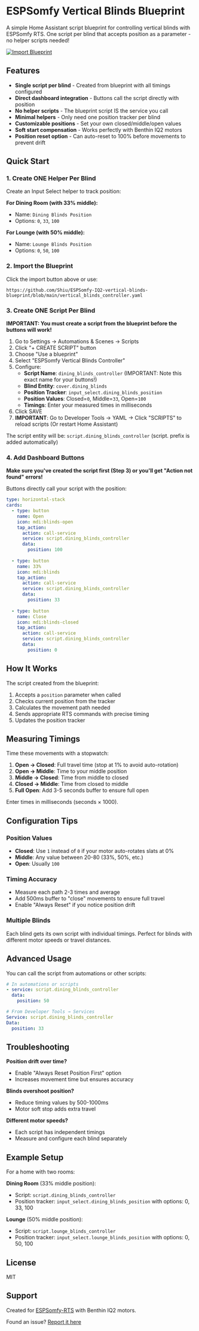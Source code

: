 # ESPSomfy Vertical Blinds Blueprint

A simple Home Assistant script blueprint for controlling vertical blinds with ESPSomfy RTS. One script per blind that accepts position as a parameter - no helper scripts needed!

[![Import Blueprint](https://my.home-assistant.io/badges/blueprint_import.svg)](https://my.home-assistant.io/redirect/blueprint_import/?blueprint_url=https://github.com/Shiu/ESPSomfy-IQ2-vertical-blinds-blueprint/blob/main/vertical_blinds_controller.yaml)

## Features

- **Single script per blind** - Created from blueprint with all timings configured
- **Direct dashboard integration** - Buttons call the script directly with position
- **No helper scripts** - The blueprint script IS the service you call
- **Minimal helpers** - Only need one position tracker per blind
- **Customizable positions** - Set your own closed/middle/open values
- **Soft start compensation** - Works perfectly with Benthin IQ2 motors
- **Position reset option** - Can auto-reset to 100% before movements to prevent drift

## Quick Start

### 1. Create ONE Helper Per Blind

Create an Input Select helper to track position:

**For Dining Room (with 33% middle):**
- Name: `Dining Blinds Position`
- Options: `0`, `33`, `100`

**For Lounge (with 50% middle):**
- Name: `Lounge Blinds Position`
- Options: `0`, `50`, `100`

### 2. Import the Blueprint

Click the import button above or use:
```
https://github.com/Shiu/ESPSomfy-IQ2-vertical-blinds-blueprint/blob/main/vertical_blinds_controller.yaml
```

### 3. Create ONE Script Per Blind

**IMPORTANT: You must create a script from the blueprint before the buttons will work!**

1. Go to Settings → Automations & Scenes → Scripts
2. Click "+ CREATE SCRIPT" button
3. Choose "Use a blueprint" 
4. Select "ESPSomfy Vertical Blinds Controller"
5. Configure:
   - **Script Name**: `dining_blinds_controller` (IMPORTANT: Note this exact name for your buttons!)
   - **Blind Entity**: `cover.dining_blinds`
   - **Position Tracker**: `input_select.dining_blinds_position`
   - **Position Values**: Closed=`0`, Middle=`33`, Open=`100`
   - **Timings**: Enter your measured times in milliseconds
6. Click SAVE
7. **IMPORTANT**: Go to Developer Tools → YAML → Click "SCRIPTS" to reload scripts
   (Or restart Home Assistant)

The script entity will be: `script.dining_blinds_controller` (script. prefix is added automatically)

### 4. Add Dashboard Buttons

**Make sure you've created the script first (Step 3) or you'll get "Action not found" errors!**

Buttons directly call your script with the position:

```yaml
type: horizontal-stack
cards:
  - type: button
    name: Open
    icon: mdi:blinds-open
    tap_action:
      action: call-service
      service: script.dining_blinds_controller
      data:
        position: 100
  
  - type: button
    name: 33%
    icon: mdi:blinds
    tap_action:
      action: call-service
      service: script.dining_blinds_controller
      data:
        position: 33
  
  - type: button
    name: Close
    icon: mdi:blinds-closed
    tap_action:
      action: call-service
      service: script.dining_blinds_controller
      data:
        position: 0
```

## How It Works

The script created from the blueprint:
1. Accepts a `position` parameter when called
2. Checks current position from the tracker
3. Calculates the movement path needed
4. Sends appropriate RTS commands with precise timing
5. Updates the position tracker

## Measuring Timings

Time these movements with a stopwatch:
1. **Open → Closed**: Full travel time (stop at 1% to avoid auto-rotation)
2. **Open → Middle**: Time to your middle position
3. **Middle → Closed**: Time from middle to closed
4. **Closed → Middle**: Time from closed to middle
5. **Full Open**: Add 3-5 seconds buffer to ensure full open

Enter times in milliseconds (seconds × 1000).

## Configuration Tips

### Position Values
- **Closed**: Use `1` instead of `0` if your motor auto-rotates slats at 0%
- **Middle**: Any value between 20-80 (33%, 50%, etc.)
- **Open**: Usually `100`

### Timing Accuracy
- Measure each path 2-3 times and average
- Add 500ms buffer to "close" movements to ensure full travel
- Enable "Always Reset" if you notice position drift

### Multiple Blinds
Each blind gets its own script with individual timings. Perfect for blinds with different motor speeds or travel distances.

## Advanced Usage

You can call the script from automations or other scripts:

```yaml
# In automations or scripts
- service: script.dining_blinds_controller
  data:
    position: 50

# From Developer Tools → Services
Service: script.dining_blinds_controller
Data:
  position: 33
```

## Troubleshooting

**Position drift over time?**
- Enable "Always Reset Position First" option
- Increases movement time but ensures accuracy

**Blinds overshoot position?**
- Reduce timing values by 500-1000ms
- Motor soft stop adds extra travel

**Different motor speeds?**
- Each script has independent timings
- Measure and configure each blind separately

## Example Setup

For a home with two rooms:

**Dining Room** (33% middle position):
- Script: `script.dining_blinds_controller`
- Position tracker: `input_select.dining_blinds_position` with options: 0, 33, 100

**Lounge** (50% middle position):
- Script: `script.lounge_blinds_controller`
- Position tracker: `input_select.lounge_blinds_position` with options: 0, 50, 100

## License

MIT

## Support

Created for [ESPSomfy-RTS](https://github.com/rstrouse/ESPSomfy-RTS) with Benthin IQ2 motors.

Found an issue? [Report it here](https://github.com/Shiu/ESPSomfy-IQ2-vertical-blinds-blueprint/issues)